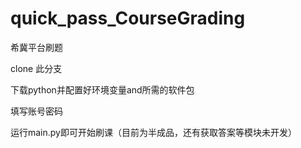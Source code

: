 # quick_pass_CourseGrading
希冀平台刷题

clone 此分支

下载python并配置好环境变量and所需的软件包

填写账号密码

运行main.py即可开始刷课（目前为半成品，还有获取答案等模块未开发）
